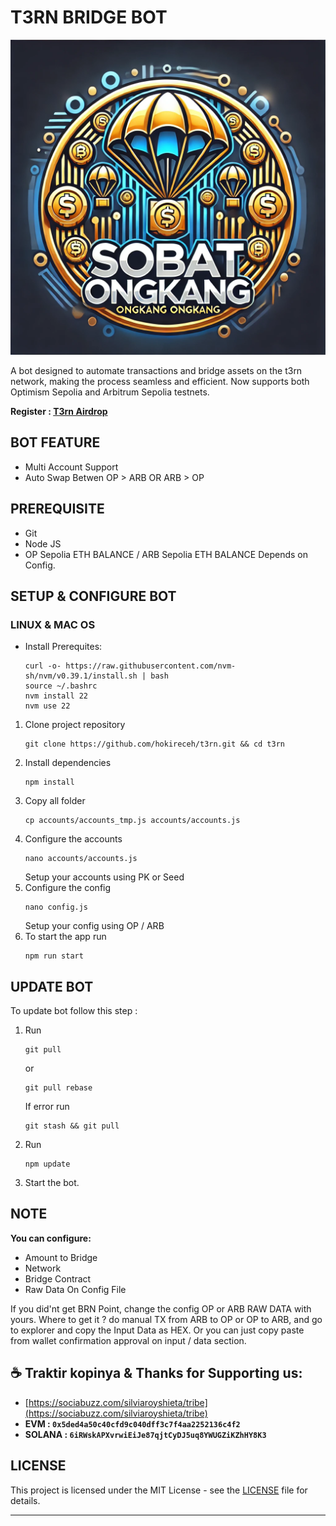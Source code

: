 # T3RN BRIDGE BOT

![t3rn](assets/img1.webp)

A bot designed to automate transactions and bridge assets on the t3rn network, making the process seamless and efficient. Now supports both Optimism Sepolia and Arbitrum Sepolia testnets.

**Register : [T3rn Airdrop](https://bridge.t1rn.io/)**

## BOT FEATURE

- Multi Account Support
- Auto Swap Betwen OP > ARB OR ARB > OP

## PREREQUISITE

- Git
- Node JS
- OP Sepolia ETH BALANCE / ARB Sepolia ETH BALANCE Depends on Config.

## SETUP & CONFIGURE BOT

### LINUX & MAC OS

- Install Prerequites:
  ```
  curl -o- https://raw.githubusercontent.com/nvm-sh/nvm/v0.39.1/install.sh | bash
  source ~/.bashrc
  nvm install 22
  nvm use 22
  ```

1. Clone project repository
   ```
   git clone https://github.com/hokireceh/t3rn.git && cd t3rn
   ```
2. Install dependencies
   ```
   npm install
   ```
3. Copy all folder
   ```
   cp accounts/accounts_tmp.js accounts/accounts.js
   ```
4. Configure the accounts
   ```
   nano accounts/accounts.js
   ```
   Setup your accounts using PK or Seed
5. Configure the config
   ```
   nano config.js
   ```
   Setup your config using OP / ARB
6. To start the app run 
   ```
   npm run start
   ```
   

## UPDATE BOT

To update bot follow this step :
1. Run
   ```
   git pull
   ```
   or 
   ```
   git pull rebase
   ```
   If error run
   ```
   git stash && git pull
   ```
2. Run
   ```
   npm update
   ```

3. Start the bot.

## NOTE

**You can configure:**
- Amount to Bridge
- Network
- Bridge Contract
- Raw Data
On Config File

If you did'nt get BRN Point, change the config OP or ARB RAW DATA with yours. Where to get it ? do manual TX from ARB to OP or OP to ARB, and go to explorer and copy the Input Data as HEX. Or you can just copy paste from wallet confirmation approval on input / data section.

## ☕️ Traktir kopinya & Thanks for Supporting us:

- [https://sociabuzz.com/silviaroyshieta/tribe](https://sociabuzz.com/silviaroyshieta/tribe)
- **EVM : `0x5ded4a50c40cfd9c040dff3c7f4aa2252136c4f2`**
- **SOLANA : `6iRWskAPXvrwiEiJe87qjtCyDJ5uq8YWUGZiKZhHY8K3`**

## LICENSE

This project is licensed under the MIT License - see the [LICENSE](LICENSE) file for details.

---
